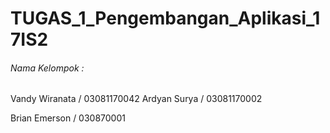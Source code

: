 # TUGAS_1_Pengembangan_Aplikasi_17IS2
###### Nama Kelompok :
Vandy Wiranata / 03081170042
Ardyan Surya / 03081170002

Brian Emerson / 030870001

